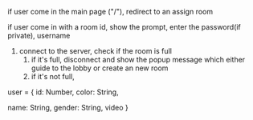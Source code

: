 if user come in the main page ("/"), redirect to an assign room

if user come in with a room id, 
  show the prompt, enter the password(if private), username 
  1. connect to the server, check if the room is full
     1. if it's full, disconnect and show the popup message which either guide to the lobby or create an new room
     2. if it's not full,  


user = {
  id: Number,
  color: String, 

  name: String, 
  gender: String,
  video
}